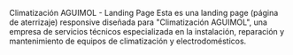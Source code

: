 Climatización AGUIMOL - Landing Page
Esta es una landing page (página de aterrizaje) responsive diseñada para "Climatización AGUIMOL", una empresa de servicios técnicos especializada en la instalación, reparación y mantenimiento de equipos de climatización y electrodomésticos.
